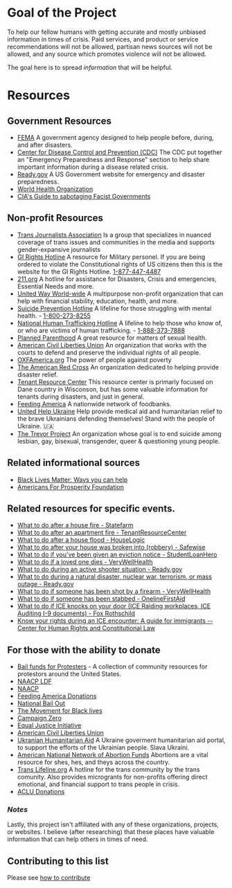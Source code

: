 # Goal of the Project
To help our fellow humans with getting accurate and mostly unbiased information in times of crisis. Paid services, and product or service recommendations will not be allowed, partisan news sources will not be allowed, and any source which promotes violence will not be allowed.

The goal here is to spread _information_ that will be helpful.
# Resources
## Government Resources 
  - [FEMA](https://www.fema.gov/) A government agency designed to help people before, during, and after disasters.
  - [Center for Disease Control and Prevention (CDC)](https://emergency.cdc.gov/) The CDC put together an "Emergency Preparedness and Response" section to help share important information during a disease related crisis. 
  - [Ready.gov](https://ready.gov) A US Government website for emergency and disaster preparedness.
  - [World Health Organization](https://www.who.int/)
  - [CIA's Guide to sabotaging Facist Governments](https://www.cia.gov/static/5c875f3ec660e092cf893f60b4a288df/SimpleSabotage.pdf) 

## Non-profit Resources
  - [Trans Journalists Association](https://www.transjournalists.org) Is a group that specializes in nuanced coverage of trans issues and communities in the media and supports gender-expansive journalists
  - [GI Rights Hotline](https://girightshotline.org/) A resource for Military personel. If you are being ordered to violate the Constitutional rights of US citizens then this is the website for the GI Rights Hotline. [1-877-447-4487](tel:1-877-447-4487)
  - [211.org](http://www.211.org/) A hotline for assistance for Disasters, Crisis and emergencies, Essential Needs and more.
  - [United Way World-wide](https://www.unitedway.org/find-your-united-way) A multipurpose non-profit organization that can help with financial stability, education, health, and more.
  - [Suicide Prevention Hotline](https://suicidepreventionlifeline.org/talk-to-someone-now/) A lifeline for those struggling with mental health. - [1-800-273-8255](tel:1-800-273-8255)
  - [National Human Trafficking Hotline](https://humantraffickinghotline.org/) A lifeline to help those who know of, or who are victims of human trafficking. - [1-888-373-7888](tel:1-888-373-7888)
  - [Planned Parenthood](https://www.plannedparenthood.org/health-center) A great resource for matters of sexual health. 
  - [American Civil Liberties Union](https://www.aclu.org/about/affiliates) An organization that works with the courts to defend and preserve the individual rights of all people.
  - [OXFAmerica.org](https://www.oxfamamerica.org/about/contact-us/) The power of people against poverty
  - [The American Red Cross](https://www.redcross.org/get-help.html) An organization dedicated to helping provide disaster relief.
  - [Tenant Resource Center](https://www.tenantresourcecenter.org/know_your_rights#disasters) This resource center is primarly focused on Dane country in Wisconson, but has some valuable information for tenants during disasters, and just in general.
  - [Feeding America](https://www.feedingamerica.org/find-your-local-foodbank) A nationwide network of foodbanks.
  - [United Help Ukraine](https://unitedhelpukraine.org/) Help provide medical aid and humanitarian relief to the brave Ukrainians defending themselves! Stand with the people of Ukraine. 🇺🇦
  - [The Trevor Project](https://www.thetrevorproject.org/) An organization whose goal is to end suicide among lesbian, gay, bisexual, transgender, queer & questioning young people.

## Related informational sources
  - [Black Lives Matter: Ways you can help](https://blacklivesmatters.carrd.co/)
  - [Americans For Prosperity Foundation](https://americansforprosperityfoundation.org/)

## Related resources for specific events.
  - [What to do after a house fire - Statefarm](https://www.statefarm.com/simple-insights/residence/what-to-do-after-a-house-fire)
  - [What to do after an apartment fire - TenantResourceCenter](https://www.tenantresourcecenter.org/fires)
  - [What to do after a house flood - HouseLogic](https://www.houselogic.com/finances-taxes/home-insurance/what-do-first-24-hours-after-flood/)
  - [What to do after your house was broken into (robbery) - Safewise](https://www.safewise.com/home-security-faq/house-break-in/)
  - [What to do if you've been given an eviction notice - StudentLoanHero](https://studentloanhero.com/featured/eviction-process-handle-notice/)
  - [What to do if a loved one dies - VeryWellHealth](https://www.verywellhealth.com/survivors-checklist-after-death-1132601)
  - [What to do during an active shooter situation - Ready.gov](https://www.ready.gov/public-spaces)
  - [What to do during a natural disaster, nuclear war, terrorism, or mass outage - Ready.gov](https://www.ready.gov/be-informed)
  - [What to do if someone has been shot by a firearm - VeryWellHealth](https://www.verywellhealth.com/how-to-treat-a-gunshot-wound-1298915)
  - [What to do if someone has been stabbed - OnelineFirstAid](https://onlinefirstaid.com/stabbings-victim/)
  - [What to do if ICE knocks on your door (ICE Raiding workplaces, ICE Auditing I-9 documents) - Fox Rothschild](https://www.foxrothschild.com/publications/what-to-do-if-ice-knocks-on-your-door)
  - [Know your rights during an ICE encounter: A guide for immigrants -- Center for Human Rights and Constitutional Law](https://www.centerforhumanrights.org/post/know-your-rights-during-an-ice-encounter-a-guide-for-immigrants)
  
## For those with the ability to donate
  - [Bail funds for Protesters](https://bailfunds.github.io/) - A collection of community resources for protestors around the United States.
  - [NAACP LDF](https://www.naacpldf.org/)
  - [NAACP](https://www.naacp.org/)
  - [Feeding America Donations](https://secure.feedingamerica.org/site/Donation2?s_subsrc=https://crisis.tools)
  - [National Bail Out](https://secure.actblue.com/donate/bmbo-covid19)
  - [The Movement for Black lives](https://secure.actblue.com/donate/movement-4-black-lives-1)
  - [Campaign Zero](https://www.joincampaignzero.org/)
  - [Equal Justice Initiative](https://eji.org/)
  - [American Civil Liberties Union](https://www.aclu.org/)
  - [Ukranian Humanitarian Aid](http://help.gov.ua) A Ukraine goverment humanitarian aid portal, to support the efforts of the Ukrainian people. Slava Ukraini.
  - [American National Network of Abortion Funds](https://abortionfunds.org/) Abortions are a vital resource for shes, hes, and theys across the country.
  - [Trans Lifeline.org](https://translifeline.org/donate/) A hotline for the trans community by the trans comunity. Also provides microgrants for non-profits offering direct emotional, and financial support to trans people in crisis.
  - [ACLU Donations](https://action.aclu.org/give/now)


### _Notes_
Lastly, this project isn't affiliated with any of these organizations, projects, or websites. I believe (after researching) that these places have valuable information that can help others in times of need.

## Contributing to this list
Please see [how to contribute](https://crisis.tools/contributing)
